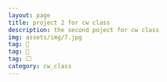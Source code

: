 ```yaml
---
layout: page
title: project 2 for cw class
description: the second poject for cw class
img: assets/img/7.jpg
tag: 🎾
tag: 🥇
tag: ⬜
category: cw_class
---
```

